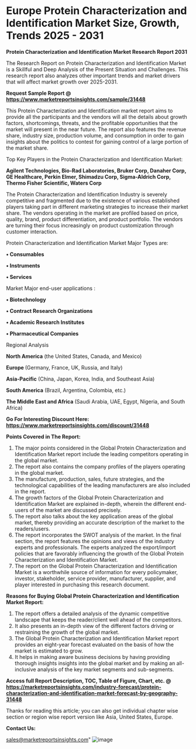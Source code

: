  # Europe Protein Characterization and Identification Market Size, Growth, Trends 2025 - 2031

<strong>Protein Characterization and Identification Market Research Report 2031</strong>

The Research Report on Protein Characterization and Identification Market is a Skillful and Deep Analysis of the Present Situation and Challenges. This research report also analyzes other important trends and market drivers that will affect market growth over 2025-2031.

<strong>Request Sample Report @ <a href=https://www.marketreportsinsights.com/sample/31448>https://www.marketreportsinsights.com/sample/31448</a></strong>

This Protein Characterization and Identification market report aims to provide all the participants and the vendors will all the details about growth factors, shortcomings, threats, and the profitable opportunities that the market will present in the near future. The report also features the revenue share, industry size, production volume, and consumption in order to gain insights about the politics to contest for gaining control of a large portion of the market share.

Top Key Players in the Protein Characterization and Identification Market:

<strong>Agilent Technologies, Bio-Rad Laboratories, Bruker Corp, Danaher Corp, GE Healthcare, Perkin Elmer, Shimadzu Corp, Sigma-Aldrich Corp, Thermo Fisher Scientific, Waters Corp</strong>

The Protein Characterization and Identification Industry is severely competitive and fragmented due to the existence of various established players taking part in different marketing strategies to increase their market share. The vendors operating in the market are profiled based on price, quality, brand, product differentiation, and product portfolio. The vendors are turning their focus increasingly on product customization through customer interaction.

Protein Characterization and Identification Market Major Types are:

<strong>• Consumables

• Instruments

• Services</strong>

Market Major end-user applications :

<strong>• Biotechnology

• Contract Research Organizations

• Academic Research Institutes

• Pharmaceutical Companies</strong>

Regional Analysis

</u><strong><b>North America</b></strong> (the United States, Canada, and Mexico)

<strong><b>Europe </b></strong>(Germany, France, UK, Russia, and Italy)

<strong><b>Asia-Pacific</b></strong> (China, Japan, Korea, India, and Southeast Asia)

<strong><b>South America</b></strong> (Brazil, Argentina, Colombia, etc.)

<strong><b>The Middle East and Africa</b></strong> (Saudi Arabia, UAE, Egypt, Nigeria, and South Africa)

<strong>Go For Interesting Discount Here: <a href=https://www.marketreportsinsights.com/discount/31448>https://www.marketreportsinsights.com/discount/31448</a></strong>

<strong>Points Covered in The Report:</strong>
<ol>
  <li>The major points considered in the Global Protein Characterization and Identification Market report include the leading competitors operating in the global market.</li>
  <li>The report also contains the company profiles of the players operating in the global market.</li>
  <li>The manufacture, production, sales, future strategies, and the technological capabilities of the leading manufacturers are also included in the report.</li>
  <li>The growth factors of the Global Protein Characterization and Identification Market are explained in-depth, wherein the different end-users of the market are discussed precisely.</li>
  <li>The report also talks about the key application areas of the global market, thereby providing an accurate description of the market to the readers/users.</li>
  <li>The report incorporates the SWOT analysis of the market. In the final section, the report features the opinions and views of the industry experts and professionals. The experts analyzed the export/import policies that are favorably influencing the growth of the Global Protein Characterization and Identification Market.</li>
  <li>The report on the Global Protein Characterization and Identification Market is a worthwhile source of information for every policymaker, investor, stakeholder, service provider, manufacturer, supplier, and player interested in purchasing this research document.</li>
</ol>
<strong>Reasons for Buying Global Protein Characterization and Identification Market Report:</strong>

<ol>
  <li>The report offers a detailed analysis of the dynamic competitive landscape that keeps the reader/client well ahead of the competitors.</li>
  <li>It also presents an in-depth view of the different factors driving or restraining the growth of the global market.</li>
  <li>The Global Protein Characterization and Identification Market report provides an eight-year forecast evaluated on the basis of how the market is estimated to grow.</li>
  <li>It helps in making aware business decisions by having providing thorough insights insights into the global market and by making an all-inclusive analysis of the key market segments and sub-segments.</li>
</ol>
<strong>Access full Report Description, TOC, Table of Figure, Chart, etc. @ <a href=https://marketreportsinsights.com/industry-forecast/protein-characterization-and-identification-market-forecast-by-geography-31448>https://marketreportsinsights.com/industry-forecast/protein-characterization-and-identification-market-forecast-by-geography-31448</a></strong>


Thanks for reading this article; you can also get individual chapter wise section or region wise report version like Asia, United States, Europe.

<strong>Contact Us:</strong>

sales@marketreportsinsights.com"
![image](https://github.com/user-attachments/assets/a9e18779-12d0-4b9b-b7a8-26c066647b85)
